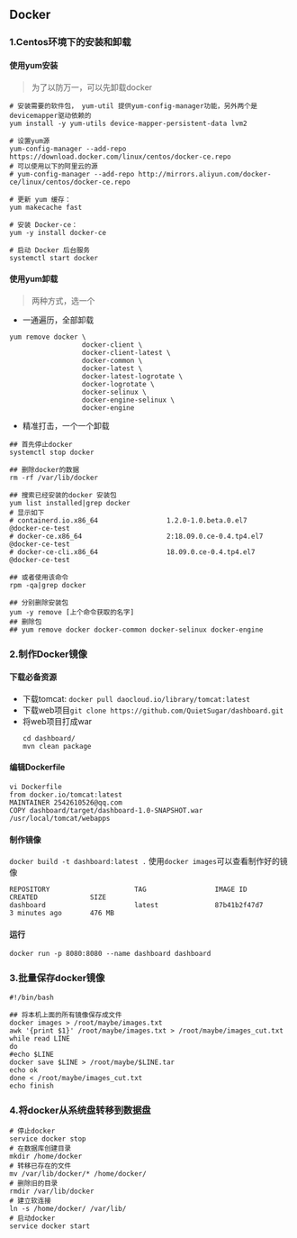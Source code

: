 ## Docker

### 1.Centos环境下的安装和卸载

#### 使用yum安装

> 为了以防万一，可以先卸载docker

```
# 安装需要的软件包， yum-util 提供yum-config-manager功能，另外两个是devicemapper驱动依赖的
yum install -y yum-utils device-mapper-persistent-data lvm2

# 设置yum源
yum-config-manager --add-repo https://download.docker.com/linux/centos/docker-ce.repo
# 可以使用以下的阿里云的源
# yum-config-manager --add-repo http://mirrors.aliyun.com/docker-ce/linux/centos/docker-ce.repo

# 更新 yum 缓存：
yum makecache fast

# 安装 Docker-ce：
yum -y install docker-ce

# 启动 Docker 后台服务
systemctl start docker
```

#### 使用yum卸载
> 两种方式，选一个
- 一通遍历，全部卸载
```
yum remove docker \
                  docker-client \
                  docker-client-latest \
                  docker-common \
                  docker-latest \
                  docker-latest-logrotate \
                  docker-logrotate \
                  docker-selinux \
                  docker-engine-selinux \
                  docker-engine
```

- 精准打击，一个一个卸载

```
## 首先停止docker
systemctl stop docker

## 删除docker的数据
rm -rf /var/lib/docker

## 搜索已经安装的docker 安装包
yum list installed|grep docker
# 显示如下
# containerd.io.x86_64                 1.2.0-1.0.beta.0.el7           @docker-ce-test
# docker-ce.x86_64                     2:18.09.0.ce-0.4.tp4.el7       @docker-ce-test
# docker-ce-cli.x86_64                 18.09.0.ce-0.4.tp4.el7         @docker-ce-test

## 或者使用该命令
rpm -qa|grep docker

## 分别删除安装包
yum -y remove [上个命令获取的名字]
## 删除包
## yum remove docker docker-common docker-selinux docker-engine
```

### 2.制作Docker镜像

#### 下载必备资源
  * 下载tomcat:  `docker pull daocloud.io/library/tomcat:latest` 
  * 下载web项目`git clone https://github.com/QuietSugar/dashboard.git`
  * 将web项目打成war
    ```
    cd dashboard/
    mvn clean package
    ```
#### 编辑Dockerfile 
```
vi Dockerfile 
from docker.io/tomcat:latest
MAINTAINER 2542610526@qq.com
COPY dashboard/target/dashboard-1.0-SNAPSHOT.war  /usr/local/tomcat/webapps
```

#### 制作镜像
`docker build -t dashboard:latest .`
使用`docker images`可以查看制作好的镜像

```
REPOSITORY                     TAG                 IMAGE ID            CREATED             SIZE
dashboard                      latest              87b41b2f47d7        3 minutes ago       476 MB
```
#### 运行
`docker run -p 8080:8080 --name dashboard dashboard`


### 3.批量保存docker镜像
```
#!/bin/bash

## 将本机上面的所有镜像保存成文件
docker images > /root/maybe/images.txt
awk '{print $1}' /root/maybe/images.txt > /root/maybe/images_cut.txt
while read LINE
do
#echo $LINE
docker save $LINE > /root/maybe/$LINE.tar
echo ok
done < /root/maybe/images_cut.txt
echo finish
```

### 4.将docker从系统盘转移到数据盘
```
# 停止docker
service docker stop
# 在数据库创建目录
mkdir /home/docker
# 转移已存在的文件
mv /var/lib/docker/* /home/docker/
# 删除旧的目录
rmdir /var/lib/docker
# 建立软连接
ln -s /home/docker/ /var/lib/
# 启动docker
service docker start
```